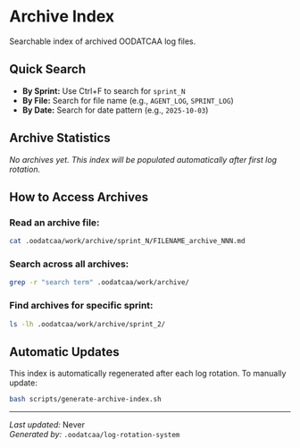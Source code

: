 # Archive Index

Searchable index of archived OODATCAA log files.

## Quick Search

- **By Sprint:** Use Ctrl+F to search for `sprint_N`
- **By File:** Search for file name (e.g., `AGENT_LOG`, `SPRINT_LOG`)
- **By Date:** Search for date pattern (e.g., `2025-10-03`)

## Archive Statistics

*No archives yet. This index will be populated automatically after first log rotation.*

## How to Access Archives

### Read an archive file:
```bash
cat .oodatcaa/work/archive/sprint_N/FILENAME_archive_NNN.md
```

### Search across all archives:
```bash
grep -r "search term" .oodatcaa/work/archive/
```

### Find archives for specific sprint:
```bash
ls -lh .oodatcaa/work/archive/sprint_2/
```

## Automatic Updates

This index is automatically regenerated after each log rotation.
To manually update:
```bash
bash scripts/generate-archive-index.sh
```

---

*Last updated:* Never  
*Generated by:* `.oodatcaa/log-rotation-system`

